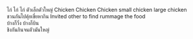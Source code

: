 ไก่ ไก่ ไก่ ตัวเล็กตัวใหญ่ Chicken Chicken Chicken small chicken large chicken   
ชวนกันไปคุ้ยเขี่ยหากิน Invited other to find rummage the food  
บ้างก็วิ่ง บ้างก็บิน  
ชิงกันกินจนตัวมันใหญ่
